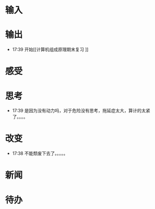 # 输入

# 输出
- 17:39 开始[[计算机组成原理期末复习 ]]

# 感受

# 思考
- 17:39 是因为没有动力吗，对于危险没有思考，拖延症太大，算计的太紧了。。。。 

# 改变
- 17:38 不能颓废下去了。。。。。 

# 新闻

# 待办